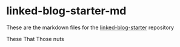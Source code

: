 # linked-blog-starter-md
These are the markdown files for the [linked-blog-starter](https://github.com/matthewwong525/linked-blog-starter) repository

These That Those nuts